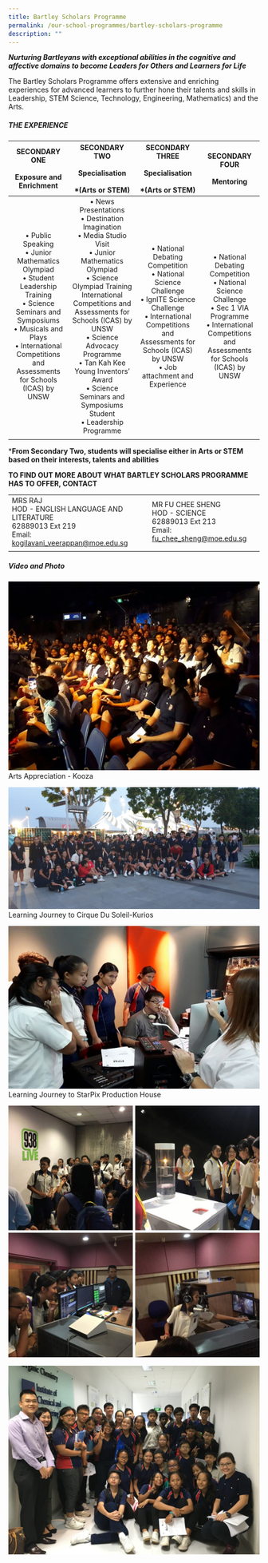 ```yaml
---
title: Bartley Scholars Programme
permalink: /our-school-programmes/bartley-scholars-programme
description: ""
---
```

***Nurturing Bartleyans with exceptional abilities in the cognitive and affective domains to become Leaders for Others and Learners for Life***

The Bartley Scholars Programme offers extensive and enriching experiences for advanced learners to further hone their talents and skills in Leadership, STEM Science, Technology, Engineering, Mathematics) and the Arts.

##### THE EXPERIENCE

| SECONDARY ONE<br><br>Exposure and Enrichment | SECONDARY TWO<br><br>Specialisation<br><br>*(Arts or STEM)<br>  | SECONDARY THREE<br><br>Specialisation<br><br>*(Arts or STEM) | SECONDARY FOUR<br><br>Mentoring |
|:---:|:---:|:---:|:---:|
| • Public Speaking<br>• Junior Mathematics Olympiad<br>• Student Leadership Training<br>• Science Seminars and Symposiums<br>• Musicals and Plays<br>• International Competitions and Assessments for Schools (ICAS) by UNSW | • News Presentations<br>• Destination Imagination<br>• Media Studio Visit<br>• Junior Mathematics Olympiad<br>• Science Olympiad Training International Competitions and Assessments for Schools (ICAS) by UNSW<br>• Science Advocacy Programme<br>• Tan Kah Kee Young Inventors’ Award<br>• Science Seminars and Symposiums Student <br>• Leadership Programme  | • National Debating Competition<br>• National Science Challenge<br>• IgnITE Science Challenge <br>• International Competitions and Assessments for Schools (ICAS) by UNSW <br>• Job attachment and Experience | • National Debating Competition<br>• National Science Challenge<br>• Sec 1 VIA Programme <br>• International Competitions and Assessments for Schools (ICAS) by UNSW | 
| | | | |

***From Secondary Two, students will specialise either in Arts or STEM based on their interests, talents and abilities**

**TO FIND OUT MORE ABOUT WHAT BARTLEY SCHOLARS PROGRAMME HAS TO OFFER, CONTACT**

| | |
|---|---|
| MRS RAJ<br>HOD - ENGLISH LANGUAGE AND LITERATURE<br>62889013 Ext 219<br>Email: kogilavani_veerappan@moe.edu.sg | MR FU CHEE SHENG<br>HOD - SCIENCE<br>62889013 Ext 213<br>Email: fu_chee_sheng@moe.edu.sg |
| | |

##### Video and Photo 
![](/images/Arts%20Appreciation-%20Kooza.jpg) 
Arts Appreciation - Kooza 

![](/images/Learning%20Journey%20to%20Cirque%20Du%20Soleil-Kurios.jpeg) 
Learning Journey to Cirque Du Soleil-Kurios 

![](/images/Learning%20Journey%20to%20StarPix%20Production%20House.jpg) 
Learning Journey to StarPix Production House

![](/images/photo_2022-06-06_15-56-56.jpg)

![](/images/A%20STAR%20Facilities%20Tour.jpg)